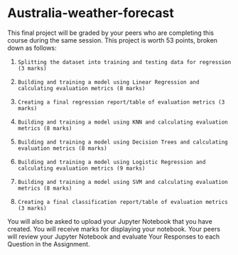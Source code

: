 # Australia-weather-forecast

This final project will be graded by your peers who are completing this course during the same session. This project is worth 53 points, broken down as follows:

1.     Splitting the dataset into training and testing data for regression (3 marks)

2.     Building and training a model using Linear Regression and calculating evaluation metrics (8 marks)

3.     Creating a final regression report/table of evaluation metrics (3 marks)

4.     Building and training a model using KNN and calculating evaluation metrics (8 marks)

5.     Building and training a model using Decision Trees and calculating evaluation metrics (8 marks)

6.     Building and training a model using Logistic Regression and calculating evaluation metrics (9 marks)

7.     Building and training a model using SVM and calculating evaluation metrics (8 marks)

8.     Creating a final classification report/table of evaluation metrics (3 marks)

You will also be asked to upload your Jupyter Notebook that you have created. You will receive marks for displaying your notebook. Your peers will review your Jupyter Notebook and evaluate Your Responses to each Question in the Assignment.
